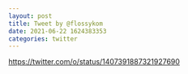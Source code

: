 ```yaml
--- 
layout: post 
title: Tweet by @flossykom 
date: 2021-06-22 1624383353 
categories: twitter 
--- 
```

https://twitter.com/o/status/1407391887321927690